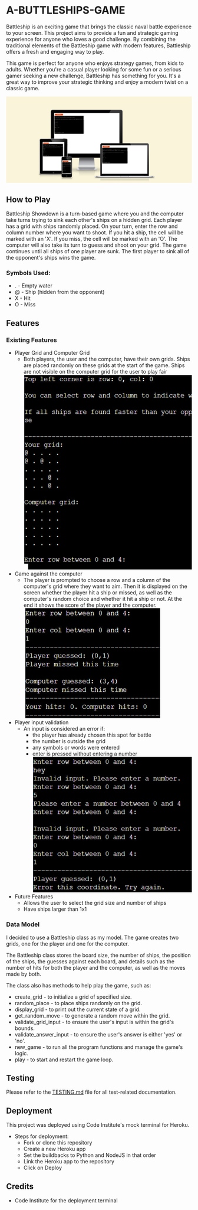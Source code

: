 # A-BUTTLESHIPS-GAME

Battleship is an exciting game that brings the classic naval battle experience to your screen. This project aims to provide a fun and strategic gaming experience for anyone who loves a good challenge. By combining the traditional elements of the Battleship game with modern features, Battleship offers a fresh and engaging way to play.

This game is perfect for anyone who enjoys strategy games, from kids to adults. Whether you're a casual player looking for some fun or a serious gamer seeking a new challenge, Battleship has something for you. It's a great way to improve your strategic thinking and enjoy a modern twist on a classic game.

![Mockup](images/Responsive.jpg)

## How to Play
Battleship Showdown is a turn-based game where you and the computer take turns trying to sink each other's ships on a hidden grid. Each player has a grid with ships randomly placed.
On your turn, enter the row and column number where you want to shoot.
If you hit a ship, the cell will be marked with an 'X'.
If you miss, the cell will be marked with an 'O'.
The computer will also take its turn to guess and shoot on your grid.
The game continues until all ships of one player are sunk.
The first player to sink all of the opponent's ships wins the game. 

### Symbols Used:
 + . - Empty water
 + @ - Ship (hidden from the opponent)
 + X - Hit
 + O - Miss


## Features
### Existing Features
  + Player Grid and Computer Grid
    +  Both players, the user and the computer, have their own grids. Ships are placed randomly on these grids at the start of the game. Ships are not visible on the computer grid for the user to play fair
    ![Player Grid and Computer Grid](images/grid.jpg)
  + Game against the computer
    + The player is prompted to choose a row and a column of the computer's grid where they want to aim. Then it is displayed on the screen whether the player hit a ship or missed, as well as the computer's random choice and whether it hit a ship or not. At the end it shows the score of the player and the computer.
    ![Output of the choice of coordinates of the player and the computer and their score](images/score.jpg)
  + Player input validation
    + An input is considered an error if:
      * the player has already chosen this spot for battle
      * the number is outside the grid
      * any symbols or words were entered
      * enter is pressed without entering a number
      ![Player input validation](images/validation.jpg)
  + Future Features
    + Allows the user to select the grid size and number of ships
    + Have ships larger than 1x1
### Data Model
I decided to use a Battleship class as my model. The game creates two grids, one for the player and one for the computer.

The Battleship class stores the board size, the number of ships, the position of the ships, the guesses against each board, and details such as the number of hits for both the player and the computer, as well as the moves made by both.

The class also has methods to help play the game, such as:
  + create_grid - to initialize a grid of specified size.
  + random_place - to place ships randomly on the grid.
  + display_grid - to print out the current state of a grid.
  + get_random_move - to generate a random move within the grid.
  + validate_grid_input - to ensure the user's input is within the grid's bounds.
  + validate_answer_input - to ensure the user's answer is either 'yes' or 'no'.
  + new_game - to run all the program functions and manage the game's logic.
  + play - to start and restart the game loop.
## Testing

Please refer to the [TESTING.md](TESTING.md) file for all test-related documentation.

## Deployment
This project was deployed using Code Institute's mock terminal for Heroku.
  + Steps for deployment:
    + Fork or clone this repository
    + Create a new Heroku app
    + Set the buildbacks to Python and NodeJS in that order
    + Link the Heroku app to the repository
    + Click on Deploy

## Credits

  + Code Institute for the deployment terminal 
